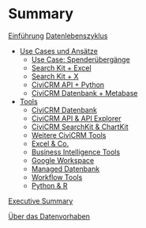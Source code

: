 # Summary


[Einführung](./0-einfuehrung.md)
[Datenlebenszyklus](./datenlebenszyklus.md)
- [Use Cases und Ansätze](./use_cases/0-index.md)
    - [Use Case: Spenderübergänge]()
    - [Search Kit + Excel](./experimente/searchkit-tabellenkalkulation.md)
    - [Search Kit + X]()
    - [CiviCRM API + Python]()
    - [CiviCRM Datenbank + Metabase]()
- [Tools](./tools/0-index.md)
    - [CiviCRM Datenbank](./tools/civicrm-datenbank.md)
    - [CiviCRM API & API Explorer](./tools/civicrm-api.md)
    - [CiviCRM SearchKit & ChartKit](./tools/civicrm-searchkit-chartkit.md)
    - [Weitere CiviCRM Tools](./tools/civicrm-weitere-tools.md)
    - [Excel & Co.](./tools/tabellenkalkulation.md)
    - [Business Intelligence Tools](./tools/bi-tools.md)
    - [Google Workspace](./tools/google-workspace.md)
    - [Managed Datenbank](./tools/managed-datenbank.md)
    - [Workflow Tools](./tools/workflow-tools.md)
    - [Python & R](./tools/python-und-r.md)

[Executive Summary](./executive-summary.md)

[Über das Datenvorhaben](./ueber.md)